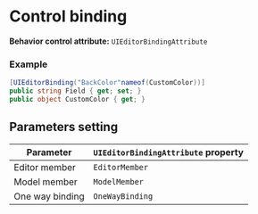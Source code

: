 # Control binding

**Behavior control attribute:**  `UIEditorBindingAttribute`

### Example

```csharp
[UIEditorBinding("BackColor"nameof(CustomColor))]
public string Field { get; set; }
public object CustomColor { get; }
```


## Parameters setting

| Parameter | `UIEditorBindingAttribute` property | 
| -----------|:------------- 
| Editor member | `EditorMember` |
| Model member | `ModelMember` |
| One way binding | `OneWayBinding` |